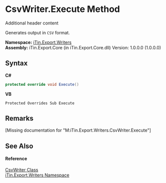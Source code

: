 # CsvWriter.Execute Method 
Additional header content 

Generates output in `CSV` format.

**Namespace:**&nbsp;<a href="N_iTin_Export_Writers">iTin.Export.Writers</a><br />**Assembly:**&nbsp;iTin.Export.Core (in iTin.Export.Core.dll) Version: 1.0.0.0 (1.0.0.0)

## Syntax

**C#**<br />
``` C#
protected override void Execute()
```

**VB**<br />
``` VB
Protected Overrides Sub Execute
```


## Remarks
\[Missing <remarks> documentation for "M:iTin.Export.Writers.CsvWriter.Execute"\]

## See Also


#### Reference
<a href="T_iTin_Export_Writers_CsvWriter">CsvWriter Class</a><br /><a href="N_iTin_Export_Writers">iTin.Export.Writers Namespace</a><br />